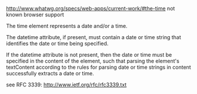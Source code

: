 http://www.whatwg.org/specs/web-apps/current-work/#the-time
not known browser support

The time element represents a date and/or a time.

The datetime attribute, if present, must contain a date or time string that identifies the date or time being specified.

If the datetime attribute is not present, then the date or time must be specified in the content of the element, such that parsing the element's textContent according to the rules for parsing date or time strings in content successfully extracts a date or time. 

see RFC 3339:
http://www.ietf.org/rfc/rfc3339.txt